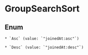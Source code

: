 
# GroupSearchSort

## Enum


    * `Asc` (value: `"joinedAt:asc"`)

    * `Desc` (value: `"joinedAt:desc"`)



